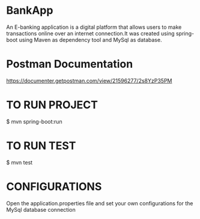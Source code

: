 # BankApp
An E-banking application is a digital platform that allows users to make transactions online over an internet connection.It was created using spring-boot using Maven as dependency tool and MySql as database.

# Postman Documentation
https://documenter.getpostman.com/view/21596277/2s8YzP35PM

# TO RUN PROJECT
$ mvn spring-boot:run

# TO RUN TEST
$ mvn test

# CONFIGURATIONS
Open the application.properties file and set your own configurations for the MySql database connection

